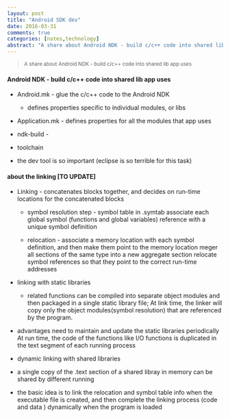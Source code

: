 ```yaml
---
layout: post
title: "Android SDK dev"
date: 2016-03-31
comments: true
categories: [notes,technology]
abstract: "A share about Android NDK - build c/c++ code into shared lib app uses"
---
```

><small> A share about Android NDK - build c/c++ code into shared lib app uses </small>

#### Android NDK  - build c/c++ code into shared lib app uses
  
  *  Android.mk - glue the c/c++ code to the Android NDK
  
     - defines properties specific to individual modules, or libs

  *  Application.mk  - defines properties for all the modules that app uses

  *  ndk-build -

  *  toolchain

  *  the dev tool is so important (eclipse is so terrible for this task)

#### about the linking [TO UPDATE]
  * Linking - concatenates blocks together, and decides on run-time locations for the concatenated blocks 
    - symbol resolution step - symbol table in .symtab associate each global symbol (functions and global variables) reference with a unique symbol definition

    - relocation - associate a memory location with each symbol definition, and then make them point to the memory location meger all sections of the same type into a new aggregate section relocate symbol references so that they point to the correct run-time addresses


  * linking with static libraries 
    - related functions can be compiled into separate object modules and then packaged in a single static library file; At link time, the linker will copy only the object modules(symbol resolution) that are referenced by the program.

  * advantages
need to maintain and update the static libraries periodically  
At run time, the code of the functions like I/O functions is duplicated in the text segment of each running process


  * dynamic linking with shared libraries 
   - a single copy of the .text section of a shared libray in memory can be shared by different running

  * the basic idea is to link the relocation and symbol table info when the executable file is created, and then complete the linking process (code and data ) dynamically when the program is loaded

